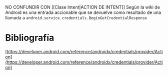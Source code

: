 NO CONFUNDIR CON [[Clase Intent|ACTION DE INTENT]] Según la wiki de Android es una entrada accionable que se devuelve como resultado de una llamada a `android.service.credentials.BeginGetCredentialResponse`

# Bibliografía

[https://developer.android.com/reference/androidx/credentials/provider/Action](https://developer.android.com/reference/androidx/credentials/provider/Action)
